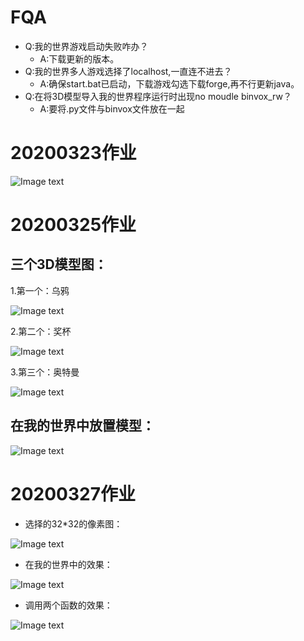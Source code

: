 # FQA
* Q:我的世界游戏启动失败咋办？
  * A:下载更新的版本。
* Q:我的世界多人游戏选择了localhost,一直连不进去？
  * A:确保start.bat已启动，下载游戏勾选下载forge,再不行更新java。
* Q:在将3D模型导入我的世界程序运行时出现no moudle binvox_rw？
  * A:要将.py文件与binvox文件放在一起
 
# 20200323作业
![Image text](https://raw.githubusercontent.com/shiep18/EIS2020/master/students/zengkexiang/myhouse.png)

# 20200325作业
## 三个3D模型图：
1.第一个：乌鸦

![Image text](https://github.com/shiep18/EIS2020/blob/master/students/zengkexiang/3D/crow.JPG)

2.第二个：奖杯

![Image text](https://github.com/shiep18/EIS2020/blob/master/students/zengkexiang/3D/trophy.JPG)

3.第三个：奥特曼

![Image text](https://github.com/shiep18/EIS2020/blob/master/students/zengkexiang/3D/ultraman.JPG)
## 在我的世界中放置模型：
![Image text](https://github.com/shiep18/EIS2020/blob/master/students/zengkexiang/3D/mycrow.png)

# 20200327作业
* 选择的32*32的像素图：

![Image text](https://github.com/shiep18/EIS2020/blob/master/students/zengkexiang/cv/mypic.jpg)

* 在我的世界中的效果：

![Image text](https://github.com/shiep18/EIS2020/blob/master/students/zengkexiang/cv/pic.jpg)

* 调用两个函数的效果：

![Image text](https://github.com/shiep18/EIS2020/blob/master/students/zengkexiang/cv/piclogo.jpg)
